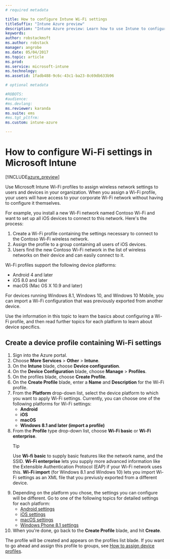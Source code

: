 ```yaml
---
# required metadata

title: How to configure Intune Wi-Fi settingstitleSuffix: "Intune Azure preview"
description: "Intune Azure preview: Learn how to use Intune to configure Wi-Fi connections on devices you manage."
keywords:
author: robstackmsft
ms.author: robstack
manager: angrobe
ms.date: 05/04/2017
ms.topic: article
ms.prod:
ms.service: microsoft-intune
ms.technology:
ms.assetid: 1fadb488-9c6c-43c1-ba23-8c69db633b96

# optional metadata

#ROBOTS:
#audience:
#ms.devlang:
ms.reviewer: karanda
ms.suite: ems
#ms.tgt_pltfrm:
ms.custom: intune-azure

---
```


# How to configure Wi-Fi settings in Microsoft Intune

[!INCLUDE[azure_preview](./includes/azure_preview.md)]

Use Microsoft Intune Wi-Fi profiles to assign wireless network settings to users and devices in your organization. When you assign a Wi-Fi profile, your users will have access to your corporate Wi-Fi network without having to configure it themselves.

For example, you install a new Wi-Fi network named Contoso Wi-Fi and want to set up all iOS devices to connect to this network. Here's the process:

1. Create a Wi-Fi profile containing the settings necessary to connect to the Contoso Wi-Fi wireless network.
2. Assign the profile to a group containing all users of iOS devices.
3. Users find the new Contoso Wi-Fi network in the list of wireless networks on their device and can easily connect to it.

Wi-Fi profiles support the following device platforms:

- Android 4 and later
- iOS 8.0 and later
- macOS (Mac OS X 10.9 and later)

For devices running Windows 8.1, Windows 10, and Windows 10 Mobile, you can import a Wi-Fi configuration that was previously exported from another device.

Use the information in this topic to learn the basics about configuring a Wi-Fi profile, and then read further topics for each platform to learn about device specifics.

## Create a device profile containing Wi-Fi settings

1. Sign into the Azure portal.
2. Choose **More Services** > **Other** > **Intune**.
3. On the **Intune** blade, choose **Device configuration**.
2. On the **Device Configuration** blade, choose **Manage** > **Profiles**.
3. On the profiles blade, choose **Create Profile**.
4. On the **Create Profile** blade, enter a **Name** and **Description** for the Wi-Fi profile.
5. From the **Platform** drop-down list, select the device platform to which you want to apply Wi-Fi settings. Currently, you can choose one of the following platforms for Wi-Fi settings:
	- **Android**
	- **iOS**
	- **macOS**
	- **Windows 8.1 and later (import a profile)**
6. From the **Profile** type drop-down list, choose **Wi-Fi basic** or **Wi-Fi enterprise**.
	>[!TIP]
	>Use **Wi-fi basic** to supply basic features like the network name, and the SSID. **Wi-Fi enterprise** lets you supply more advanced information like the  Extensible Authentication Protocol (EAP) if your Wi-Fi network uses this. **Wi-Fi import** (for Windows 8.1 and Windows 10) lets you import Wi-Fi settings as an XML file that you previusly exported from a different device.
7. Depending on the platform you chose, the settings you can configure will be different. Go to one of the following topics for detailed settings for each platform:
	- [Android settings](wi-fi-settings-android.md)
	- [iOS settings](wi-fi-settings-ios.md)
	- [macOS settings](wi-fi-settings-macos.md)
	- [Windows Phone 8.1 settings](wi-fi-settings-import-windows-8-1.md)
8. When you're done, go back to the **Create Profile** blade, and hit **Create**.

The profile will be created and appears on the profiles list blade.
If you want to go ahead and assign this profile to groups, see [How to assign device profiles](device-profile-assign.md).

